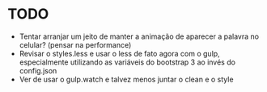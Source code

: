 # TODO

- Tentar arranjar um jeito de manter a animação de aparecer a palavra no celular? (pensar na performance)
- Revisar o styles.less e usar o less de fato agora com o gulp, especialmente utilizando as variáveis do bootstrap 3 ao invés do config.json
- Ver de usar o gulp.watch e talvez menos juntar o clean e o style
